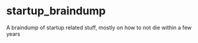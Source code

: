 # startup_braindump
A braindump of startup related stuff, mostly on how to not die within a few years

